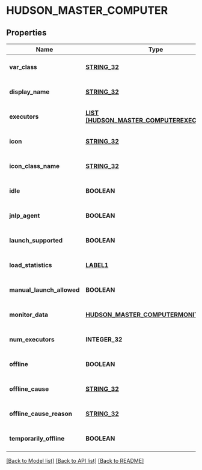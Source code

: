 # HUDSON_MASTER_COMPUTER

## Properties
Name | Type | Description | Notes
------------ | ------------- | ------------- | -------------
**var_class** | [**STRING_32**](STRING_32.md) |  | [optional] [default to null]
**display_name** | [**STRING_32**](STRING_32.md) |  | [optional] [default to null]
**executors** | [**LIST [HUDSON_MASTER_COMPUTEREXECUTORS]**](HudsonMasterComputerexecutors.md) |  | [optional] [default to null]
**icon** | [**STRING_32**](STRING_32.md) |  | [optional] [default to null]
**icon_class_name** | [**STRING_32**](STRING_32.md) |  | [optional] [default to null]
**idle** | **BOOLEAN** |  | [optional] [default to null]
**jnlp_agent** | **BOOLEAN** |  | [optional] [default to null]
**launch_supported** | **BOOLEAN** |  | [optional] [default to null]
**load_statistics** | [**LABEL1**](Label1.md) |  | [optional] [default to null]
**manual_launch_allowed** | **BOOLEAN** |  | [optional] [default to null]
**monitor_data** | [**HUDSON_MASTER_COMPUTERMONITOR_DATA**](HudsonMasterComputermonitorData.md) |  | [optional] [default to null]
**num_executors** | **INTEGER_32** |  | [optional] [default to null]
**offline** | **BOOLEAN** |  | [optional] [default to null]
**offline_cause** | [**STRING_32**](STRING_32.md) |  | [optional] [default to null]
**offline_cause_reason** | [**STRING_32**](STRING_32.md) |  | [optional] [default to null]
**temporarily_offline** | **BOOLEAN** |  | [optional] [default to null]

[[Back to Model list]](../README.md#documentation-for-models) [[Back to API list]](../README.md#documentation-for-api-endpoints) [[Back to README]](../README.md)


